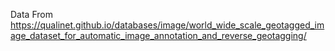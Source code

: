 Data From
https://qualinet.github.io/databases/image/world_wide_scale_geotagged_image_dataset_for_automatic_image_annotation_and_reverse_geotagging/